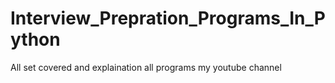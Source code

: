 # Interview_Prepration_Programs_In_Python
 All set covered and explaination all programs my youtube channel
